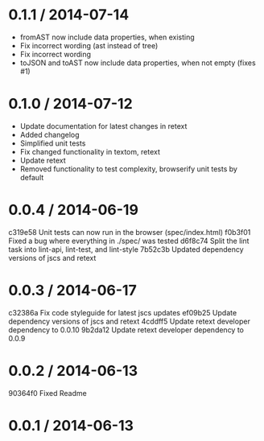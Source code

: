 
0.1.1 / 2014-07-14
==================

 * fromAST now include data properties, when existing
 * Fix incorrect wording (ast instead of tree)
 * Fix incorrect wording
 * toJSON and toAST now include data properties, when not empty (fixes #1)

0.1.0 / 2014-07-12
==================

 * Update documentation for latest changes in retext
 * Added changelog
 * Simplified unit tests
 * Fix changed functionality in textom, retext
 * Update retext
 * Removed functionality to test complexity, browserify unit tests by default

0.0.4 / 2014-06-19
==================

c319e58 Unit tests can now run in the browser (spec/index.html)
f0b3f01 Fixed a bug where everything in ./spec/ was tested
d6f8c74 Split the lint task into lint-api, lint-test, and lint-style
7b52c3b Updated dependency versions of jscs and retext

0.0.3 / 2014-06-17
==================

c32386a Fix code styleguide for latest jscs updates
ef09b25 Update dependency versions of jscs and retext
4cddff5 Update retext developer dependency to 0.0.10
9b2da12 Update retext developer dependency to 0.0.9

0.0.2 / 2014-06-13
==================

90364f0 Fixed Readme

0.0.1 / 2014-06-13
==================
